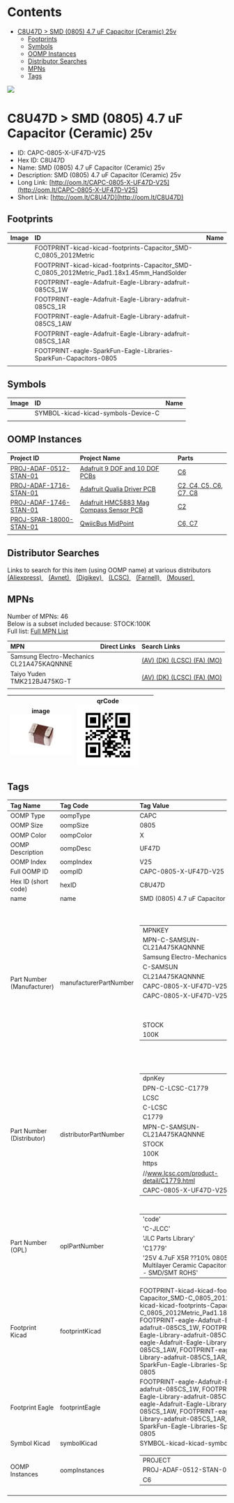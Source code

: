 



Contents
========

* [C8U47D > SMD (0805) 4.7 uF Capacitor (Ceramic) 25v](#c8u47d--smd-0805-47-uf-capacitor-ceramic-25v)
	* [Footprints](#footprints)
	* [Symbols](#symbols)
	* [OOMP Instances](#oomp-instances)
	* [Distributor Searches](#distributor-searches)
	* [MPNs](#mpns)
	* [Tags](#tags)
  
![][im]
# C8U47D > SMD (0805) 4.7 uF Capacitor (Ceramic) 25v

- ID: CAPC-0805-X-UF47D-V25
- Hex ID: C8U47D
- Name: SMD (0805) 4.7 uF Capacitor (Ceramic) 25v
- Description: SMD (0805) 4.7 uF Capacitor (Ceramic) 25v
- Long Link: [http://oom.lt/CAPC-0805-X-UF47D-V25](http://oom.lt/CAPC-0805-X-UF47D-V25)
- Short Link: [http://oom.lt/C8U47D](http://oom.lt/C8U47D)

## Footprints
  

|Image|ID|Name|
| :--- | :--- | :--- |
||FOOTPRINT-kicad-kicad-footprints-Capacitor_SMD-C_0805_2012Metric||
||FOOTPRINT-kicad-kicad-footprints-Capacitor_SMD-C_0805_2012Metric_Pad1.18x1.45mm_HandSolder||
||FOOTPRINT-eagle-Adafruit-Eagle-Library-adafruit-085CS_1W||
||FOOTPRINT-eagle-Adafruit-Eagle-Library-adafruit-085CS_1R||
||FOOTPRINT-eagle-Adafruit-Eagle-Library-adafruit-085CS_1AW||
||FOOTPRINT-eagle-Adafruit-Eagle-Library-adafruit-085CS_1AR||
||FOOTPRINT-eagle-SparkFun-Eagle-Libraries-SparkFun-Capacitors-0805||
||||

## Symbols
  

|Image|ID|Name|
| :--- | :--- | :--- |
|![]()|SYMBOL-kicad-kicad-symbols-Device-C||
||||

## OOMP Instances
  

|Project ID|Project Name|Parts|
| :--- | :--- | :--- |
|[PROJ-ADAF-0512-STAN-01](https://github.com/oomlout/oomlout_OOMP_projects_V2/tree/main/PROJ/ADAF/0512/STAN/01/)|[Adafruit 9 DOF and 10 DOF PCBs](https://github.com/oomlout/oomlout_OOMP_projects_V2/tree/main/PROJ/ADAF/0512/STAN/01/)|[C6](https://github.com/oomlout/oomlout_OOMP_projects_V2/tree/main/PROJ/ADAF/0512/STAN/01/)|
|[PROJ-ADAF-1716-STAN-01](https://github.com/oomlout/oomlout_OOMP_projects_V2/tree/main/PROJ/ADAF/1716/STAN/01/)|[Adafruit Qualia Driver PCB](https://github.com/oomlout/oomlout_OOMP_projects_V2/tree/main/PROJ/ADAF/1716/STAN/01/)|[C2, C4, C5, C6, C7, C8](https://github.com/oomlout/oomlout_OOMP_projects_V2/tree/main/PROJ/ADAF/1716/STAN/01/)|
|[PROJ-ADAF-1746-STAN-01](https://github.com/oomlout/oomlout_OOMP_projects_V2/tree/main/PROJ/ADAF/1746/STAN/01/)|[Adafruit HMC5883 Mag Compass Sensor PCB](https://github.com/oomlout/oomlout_OOMP_projects_V2/tree/main/PROJ/ADAF/1746/STAN/01/)|[C2](https://github.com/oomlout/oomlout_OOMP_projects_V2/tree/main/PROJ/ADAF/1746/STAN/01/)|
|[PROJ-SPAR-18000-STAN-01](https://github.com/oomlout/oomlout_OOMP_projects_V2/tree/main/PROJ/SPAR/18000/STAN/01/)|[QwiicBus MidPoint](https://github.com/oomlout/oomlout_OOMP_projects_V2/tree/main/PROJ/SPAR/18000/STAN/01/)|[C6, C7](https://github.com/oomlout/oomlout_OOMP_projects_V2/tree/main/PROJ/SPAR/18000/STAN/01/)|
||||

## Distributor Searches
  
Links to search for this item (using OOMP name) at various distributors  
[(Aliexpress) ](https://www.aliexpress.com/wholesale?SearchText=1117SMD+0805+4.7+uF+Capacitor+Ceramic+25v)&nbsp;&nbsp;&nbsp;[(Avnet) ](https://www.avnet.com/shop/us/search/SMD+0805+4.7+uF+Capacitor+Ceramic+25v)&nbsp;&nbsp;&nbsp;[(Digikey) ](https://www.digikey.co.uk/en/products/result?s=SMD+0805+4.7+uF+Capacitor+Ceramic+25v)&nbsp;&nbsp;&nbsp;[(LCSC) ](https://www.lcsc.com/search?q=SMD+0805+4.7+uF+Capacitor+Ceramic+25v)&nbsp;&nbsp;&nbsp;[(Farnell) ](https://uk.farnell.com/search?st=SMD+0805+4.7+uF+Capacitor+Ceramic+25v)&nbsp;&nbsp;&nbsp;[(Mouser) ](https://www.mouser.com/c/?q=SMD+0805+4.7+uF+Capacitor+Ceramic+25v)&nbsp;&nbsp;&nbsp;
## MPNs
  
Number of MPNs: 46<br>Below is a subset included because: STOCK:100K <br>Full list: [Full MPN List](MPNLIST.md)  

|MPN|Direct Links|Search Links|
| :--- | :--- | :--- |
|Samsung Electro-Mechanics<br>CL21A475KAQNNNE||[(AV) ](https://www.avnet.com/shop/us/search/CL21A475KAQNNNE)[(DK) ](https://www.digikey.co.uk/products/en?keywords=CL21A475KAQNNNE)[(LCSC) ](https://www.lcsc.com/search?q=CL21A475KAQNNNE)[(FA) ](https://uk.farnell.com/search?st=CL21A475KAQNNNE)[(MO) ](https://www.mouser.com/c/?q=CL21A475KAQNNNE)|
|Taiyo Yuden<br>TMK212BJ475KG-T||[(AV) ](https://www.avnet.com/shop/us/search/TMK212BJ475KG-T)[(DK) ](https://www.digikey.co.uk/products/en?keywords=TMK212BJ475KG-T)[(LCSC) ](https://www.lcsc.com/search?q=TMK212BJ475KG-T)[(FA) ](https://uk.farnell.com/search?st=TMK212BJ475KG-T)[(MO) ](https://www.mouser.com/c/?q=TMK212BJ475KG-T)|
||||
  

|image<br>[![](https://raw.githubusercontent.com/oomlout/oomlout_OOMP_parts_V2/main/CAPC/0805/X/UF47D/V25/image_140.jpg)](https://github.com/oomlout/oomlout_OOMP_parts_V2/tree/main/CAPC/0805/X/UF47D/V25/image.jpg)|qrCode<br>[![](https://raw.githubusercontent.com/oomlout/oomlout_OOMP_parts_V2/main/CAPC/0805/X/UF47D/V25/qrCode_140.png)](https://github.com/oomlout/oomlout_OOMP_parts_V2/tree/main/CAPC/0805/X/UF47D/V25/qrCode.png)|||
| :---: | :---: | :---: | :---: |

## Tags
  

|Tag Name|Tag Code|Tag Value|
| :--- | :--- | :--- |
|OOMP Type|oompType|CAPC|
|OOMP Size|oompSize|0805|
|OOMP Color|oompColor|X|
|OOMP Description|oompDesc|UF47D|
|OOMP Index|oompIndex|V25|
|Full OOMP ID|oompID|CAPC-0805-X-UF47D-V25|
|Hex ID (short code)|hexID|C8U47D|
|name|name|SMD (0805) 4.7 uF Capacitor (Ceramic) 25v|
|Part Number (Manufacturer)|manufacturerPartNumber|<table><tr><td>MPNKEY</td></tr><tr><td> MPN-C-SAMSUN-CL21A475KAQNNNE</td><td> MANUFACTURER</td></tr><tr><td> Samsung Electro-Mechanics</td><td> MANUCODE</td></tr><tr><td> C-SAMSUN</td><td> MPN</td></tr><tr><td> CL21A475KAQNNNE</td><td> OOMPIDPARTIAL</td></tr><tr><td> CAPC-0805-X-UF47D-V25</td><td> OOMPID</td></tr><tr><td> CAPC-0805-X-UF47D-V25</td><td> LINK</td></tr><tr><td> </td><td> DESCRIPTION</td></tr><tr><td> </td><td> TAGS</td></tr><tr><td> STOCK</td></tr><tr><td>100K</td></tr></table></td><td> <table><tr><td>MPNKEY</td></tr><tr><td> MPN-C-FHGUAN-0805B475K250NT</td><td> MANUFACTURER</td></tr><tr><td> FH (Guangdong Fenghua Advanced Tech)</td><td> MANUCODE</td></tr><tr><td> C-FHGUAN</td><td> MPN</td></tr><tr><td> 0805B475K250NT</td><td> OOMPIDPARTIAL</td></tr><tr><td> CAPC-0805-X-UF47D-V25</td><td> OOMPID</td></tr><tr><td> CAPC-0805-X-UF47D-V25</td><td> LINK</td></tr><tr><td> </td><td> DESCRIPTION</td></tr><tr><td> </td><td> TAGS</td></tr><tr><td> </td></tr></table></td><td> <table><tr><td>MPNKEY</td></tr><tr><td> MPN-C-TDK-C2012X7R1E475KT000N</td><td> MANUFACTURER</td></tr><tr><td> TDK</td><td> MANUCODE</td></tr><tr><td> C-TDK</td><td> MPN</td></tr><tr><td> C2012X7R1E475KT000N</td><td> OOMPIDPARTIAL</td></tr><tr><td> CAPC-0805-X-UF47D-V25</td><td> OOMPID</td></tr><tr><td> CAPC-0805-X-UF47D-V25</td><td> LINK</td></tr><tr><td> </td><td> DESCRIPTION</td></tr><tr><td> </td><td> TAGS</td></tr><tr><td> </td></tr></table></td><td> <table><tr><td>MPNKEY</td></tr><tr><td> MPN-C-TDK-CGA4J1X7R1E475KT0Y0E</td><td> MANUFACTURER</td></tr><tr><td> TDK</td><td> MANUCODE</td></tr><tr><td> C-TDK</td><td> MPN</td></tr><tr><td> CGA4J1X7R1E475KT0Y0E</td><td> OOMPIDPARTIAL</td></tr><tr><td> CAPC-0805-X-UF47D-V25</td><td> OOMPID</td></tr><tr><td> CAPC-0805-X-UF47D-V25</td><td> LINK</td></tr><tr><td> </td><td> DESCRIPTION</td></tr><tr><td> </td><td> TAGS</td></tr><tr><td> </td></tr></table></td><td> <table><tr><td>MPNKEY</td></tr><tr><td> MPN-C-MURATA-GRM21BR61E475KA12L</td><td> MANUFACTURER</td></tr><tr><td> Murata Electronics</td><td> MANUCODE</td></tr><tr><td> C-MURATA</td><td> MPN</td></tr><tr><td> GRM21BR61E475KA12L</td><td> OOMPIDPARTIAL</td></tr><tr><td> CAPC-0805-X-UF47D-V25</td><td> OOMPID</td></tr><tr><td> CAPC-0805-X-UF47D-V25</td><td> LINK</td></tr><tr><td> </td><td> DESCRIPTION</td></tr><tr><td> </td><td> TAGS</td></tr><tr><td> STOCK</td></tr><tr><td>1K</td></tr></table></td><td> <table><tr><td>MPNKEY</td></tr><tr><td> MPN-C-SAMSUN-CL21B475KAFNNNE</td><td> MANUFACTURER</td></tr><tr><td> Samsung Electro-Mechanics</td><td> MANUCODE</td></tr><tr><td> C-SAMSUN</td><td> MPN</td></tr><tr><td> CL21B475KAFNNNE</td><td> OOMPIDPARTIAL</td></tr><tr><td> CAPC-0805-X-UF47D-V25</td><td> OOMPID</td></tr><tr><td> CAPC-0805-X-UF47D-V25</td><td> LINK</td></tr><tr><td> </td><td> DESCRIPTION</td></tr><tr><td> </td><td> TAGS</td></tr><tr><td> STOCK</td></tr><tr><td>10K</td></tr></table></td><td> <table><tr><td>MPNKEY</td></tr><tr><td> MPN-C-FHGUAN-0805X475K250NT</td><td> MANUFACTURER</td></tr><tr><td> FH (Guangdong Fenghua Advanced Tech)</td><td> MANUCODE</td></tr><tr><td> C-FHGUAN</td><td> MPN</td></tr><tr><td> 0805X475K250NT</td><td> OOMPIDPARTIAL</td></tr><tr><td> CAPC-0805-X-UF47D-V25</td><td> OOMPID</td></tr><tr><td> CAPC-0805-X-UF47D-V25</td><td> LINK</td></tr><tr><td> </td><td> DESCRIPTION</td></tr><tr><td> </td><td> TAGS</td></tr><tr><td> STOCK</td></tr><tr><td>10K</td></tr></table></td><td> <table><tr><td>MPNKEY</td></tr><tr><td> MPN-C-YAGEO-CC0805KKX5R8BB475</td><td> MANUFACTURER</td></tr><tr><td> YAGEO</td><td> MANUCODE</td></tr><tr><td> C-YAGEO</td><td> MPN</td></tr><tr><td> CC0805KKX5R8BB475</td><td> OOMPIDPARTIAL</td></tr><tr><td> CAPC-0805-X-UF47D-V25</td><td> OOMPID</td></tr><tr><td> CAPC-0805-X-UF47D-V25</td><td> LINK</td></tr><tr><td> </td><td> DESCRIPTION</td></tr><tr><td> </td><td> TAGS</td></tr><tr><td> </td></tr></table></td><td> <table><tr><td>MPNKEY</td></tr><tr><td> MPN-C-KEMET-C0805C475K3PAC7800</td><td> MANUFACTURER</td></tr><tr><td> KEMET</td><td> MANUCODE</td></tr><tr><td> C-KEMET</td><td> MPN</td></tr><tr><td> C0805C475K3PAC7800</td><td> OOMPIDPARTIAL</td></tr><tr><td> CAPC-0805-X-UF47D-V25</td><td> OOMPID</td></tr><tr><td> CAPC-0805-X-UF47D-V25</td><td> LINK</td></tr><tr><td> </td><td> DESCRIPTION</td></tr><tr><td> </td><td> TAGS</td></tr><tr><td> </td></tr></table></td><td> <table><tr><td>MPNKEY</td></tr><tr><td> MPN-C-PSAPRO-FS21B475K250EIG</td><td> MANUFACTURER</td></tr><tr><td> PSA(Prosperity Dielectrics)</td><td> MANUCODE</td></tr><tr><td> C-PSAPRO</td><td> MPN</td></tr><tr><td> FS21B475K250EIG</td><td> OOMPIDPARTIAL</td></tr><tr><td> CAPC-0805-X-UF47D-V25</td><td> OOMPID</td></tr><tr><td> CAPC-0805-X-UF47D-V25</td><td> LINK</td></tr><tr><td> </td><td> DESCRIPTION</td></tr><tr><td> </td><td> TAGS</td></tr><tr><td> STOCK</td></tr><tr><td>1K</td></tr></table></td><td> <table><tr><td>MPNKEY</td></tr><tr><td> MPN-C-WALSIN-0805F475Z250CT</td><td> MANUFACTURER</td></tr><tr><td> Walsin Tech Corp</td><td> MANUCODE</td></tr><tr><td> C-WALSIN</td><td> MPN</td></tr><tr><td> 0805F475Z250CT</td><td> OOMPIDPARTIAL</td></tr><tr><td> CAPC-0805-X-UF47D-V25</td><td> OOMPID</td></tr><tr><td> CAPC-0805-X-UF47D-V25</td><td> LINK</td></tr><tr><td> </td><td> DESCRIPTION</td></tr><tr><td> </td><td> TAGS</td></tr><tr><td> STOCK</td></tr><tr><td>1K</td></tr></table></td><td> <table><tr><td>MPNKEY</td></tr><tr><td> MPN-C-MURATA-GRM219R61E475KA73D</td><td> MANUFACTURER</td></tr><tr><td> Murata Electronics</td><td> MANUCODE</td></tr><tr><td> C-MURATA</td><td> MPN</td></tr><tr><td> GRM219R61E475KA73D</td><td> OOMPIDPARTIAL</td></tr><tr><td> CAPC-0805-X-UF47D-V25</td><td> OOMPID</td></tr><tr><td> CAPC-0805-X-UF47D-V25</td><td> LINK</td></tr><tr><td> </td><td> DESCRIPTION</td></tr><tr><td> </td><td> TAGS</td></tr><tr><td> </td></tr></table></td><td> <table><tr><td>MPNKEY</td></tr><tr><td> MPN-C-MURATA-GRM21BC81E475KA12L</td><td> MANUFACTURER</td></tr><tr><td> Murata Electronics</td><td> MANUCODE</td></tr><tr><td> C-MURATA</td><td> MPN</td></tr><tr><td> GRM21BC81E475KA12L</td><td> OOMPIDPARTIAL</td></tr><tr><td> CAPC-0805-X-UF47D-V25</td><td> OOMPID</td></tr><tr><td> CAPC-0805-X-UF47D-V25</td><td> LINK</td></tr><tr><td> </td><td> DESCRIPTION</td></tr><tr><td> </td><td> TAGS</td></tr><tr><td> </td></tr></table></td><td> <table><tr><td>MPNKEY</td></tr><tr><td> MPN-C-MURATA-GRM21BR61E475MA12L</td><td> MANUFACTURER</td></tr><tr><td> Murata Electronics</td><td> MANUCODE</td></tr><tr><td> C-MURATA</td><td> MPN</td></tr><tr><td> GRM21BR61E475MA12L</td><td> OOMPIDPARTIAL</td></tr><tr><td> CAPC-0805-X-UF47D-V25</td><td> OOMPID</td></tr><tr><td> CAPC-0805-X-UF47D-V25</td><td> LINK</td></tr><tr><td> </td><td> DESCRIPTION</td></tr><tr><td> </td><td> TAGS</td></tr><tr><td> </td></tr></table></td><td> <table><tr><td>MPNKEY</td></tr><tr><td> MPN-C-MURATA-GRM21BR71E475KA73L</td><td> MANUFACTURER</td></tr><tr><td> Murata Electronics</td><td> MANUCODE</td></tr><tr><td> C-MURATA</td><td> MPN</td></tr><tr><td> GRM21BR71E475KA73L</td><td> OOMPIDPARTIAL</td></tr><tr><td> CAPC-0805-X-UF47D-V25</td><td> OOMPID</td></tr><tr><td> CAPC-0805-X-UF47D-V25</td><td> LINK</td></tr><tr><td> </td><td> DESCRIPTION</td></tr><tr><td> </td><td> TAGS</td></tr><tr><td> STOCK</td></tr><tr><td>1K</td></tr></table></td><td> <table><tr><td>MPNKEY</td></tr><tr><td> MPN-C-TAIYOY-TMK212AB7475KG-T</td><td> MANUFACTURER</td></tr><tr><td> Taiyo Yuden</td><td> MANUCODE</td></tr><tr><td> C-TAIYOY</td><td> MPN</td></tr><tr><td> TMK212AB7475KG-T</td><td> OOMPIDPARTIAL</td></tr><tr><td> CAPC-0805-X-UF47D-V25</td><td> OOMPID</td></tr><tr><td> CAPC-0805-X-UF47D-V25</td><td> LINK</td></tr><tr><td> </td><td> DESCRIPTION</td></tr><tr><td> </td><td> TAGS</td></tr><tr><td> STOCK</td></tr><tr><td>1K</td></tr></table></td><td> <table><tr><td>MPNKEY</td></tr><tr><td> MPN-C-WALSIN-0805X475K250</td><td> MANUFACTURER</td></tr><tr><td> Walsin Tech Corp</td><td> MANUCODE</td></tr><tr><td> C-WALSIN</td><td> MPN</td></tr><tr><td> 0805X475K250</td><td> OOMPIDPARTIAL</td></tr><tr><td> CAPC-0805-X-UF47D-V25</td><td> OOMPID</td></tr><tr><td> CAPC-0805-X-UF47D-V25</td><td> LINK</td></tr><tr><td> </td><td> DESCRIPTION</td></tr><tr><td> </td><td> TAGS</td></tr><tr><td> STOCK</td></tr><tr><td>10K</td></tr></table></td><td> <table><tr><td>MPNKEY</td></tr><tr><td> MPN-C-GUANGD-0805B475K250CT</td><td> MANUFACTURER</td></tr><tr><td> Guangdong TOPAZ Elec Tech</td><td> MANUCODE</td></tr><tr><td> C-GUANGD</td><td> MPN</td></tr><tr><td> 0805B475K250CT</td><td> OOMPIDPARTIAL</td></tr><tr><td> CAPC-0805-X-UF47D-V25</td><td> OOMPID</td></tr><tr><td> CAPC-0805-X-UF47D-V25</td><td> LINK</td></tr><tr><td> </td><td> DESCRIPTION</td></tr><tr><td> </td><td> TAGS</td></tr><tr><td> </td></tr></table></td><td> <table><tr><td>MPNKEY</td></tr><tr><td> MPN-C-GUANGD-0805X475K250CT</td><td> MANUFACTURER</td></tr><tr><td> Guangdong TOPAZ Elec Tech</td><td> MANUCODE</td></tr><tr><td> C-GUANGD</td><td> MPN</td></tr><tr><td> 0805X475K250CT</td><td> OOMPIDPARTIAL</td></tr><tr><td> CAPC-0805-X-UF47D-V25</td><td> OOMPID</td></tr><tr><td> CAPC-0805-X-UF47D-V25</td><td> LINK</td></tr><tr><td> </td><td> DESCRIPTION</td></tr><tr><td> </td><td> TAGS</td></tr><tr><td> STOCK</td></tr><tr><td>1K</td></tr></table></td><td> <table><tr><td>MPNKEY</td></tr><tr><td> MPN-C-TDK-CGA4J3X5R1E475KT0Y0N</td><td> MANUFACTURER</td></tr><tr><td> TDK</td><td> MANUCODE</td></tr><tr><td> C-TDK</td><td> MPN</td></tr><tr><td> CGA4J3X5R1E475KT0Y0N</td><td> OOMPIDPARTIAL</td></tr><tr><td> CAPC-0805-X-UF47D-V25</td><td> OOMPID</td></tr><tr><td> CAPC-0805-X-UF47D-V25</td><td> LINK</td></tr><tr><td> </td><td> DESCRIPTION</td></tr><tr><td> </td><td> TAGS</td></tr><tr><td> </td></tr></table></td><td> <table><tr><td>MPNKEY</td></tr><tr><td> MPN-C-WALSIN-0805X475K250CT</td><td> MANUFACTURER</td></tr><tr><td> Walsin Tech Corp</td><td> MANUCODE</td></tr><tr><td> C-WALSIN</td><td> MPN</td></tr><tr><td> 0805X475K250CT</td><td> OOMPIDPARTIAL</td></tr><tr><td> CAPC-0805-X-UF47D-V25</td><td> OOMPID</td></tr><tr><td> CAPC-0805-X-UF47D-V25</td><td> LINK</td></tr><tr><td> </td><td> DESCRIPTION</td></tr><tr><td> </td><td> TAGS</td></tr><tr><td> STOCK</td></tr><tr><td>1K</td></tr></table></td><td> <table><tr><td>MPNKEY</td></tr><tr><td> MPN-C-SAMSUN-CL21A475KAQNNNF</td><td> MANUFACTURER</td></tr><tr><td> Samsung Electro-Mechanics</td><td> MANUCODE</td></tr><tr><td> C-SAMSUN</td><td> MPN</td></tr><tr><td> CL21A475KAQNNNF</td><td> OOMPIDPARTIAL</td></tr><tr><td> CAPC-0805-X-UF47D-V25</td><td> OOMPID</td></tr><tr><td> CAPC-0805-X-UF47D-V25</td><td> LINK</td></tr><tr><td> </td><td> DESCRIPTION</td></tr><tr><td> </td><td> TAGS</td></tr><tr><td> </td></tr></table></td><td> <table><tr><td>MPNKEY</td></tr><tr><td> MPN-C-SAMSUN-CL21B475KAFNFNE</td><td> MANUFACTURER</td></tr><tr><td> Samsung Electro-Mechanics</td><td> MANUCODE</td></tr><tr><td> C-SAMSUN</td><td> MPN</td></tr><tr><td> CL21B475KAFNFNE</td><td> OOMPIDPARTIAL</td></tr><tr><td> CAPC-0805-X-UF47D-V25</td><td> OOMPID</td></tr><tr><td> CAPC-0805-X-UF47D-V25</td><td> LINK</td></tr><tr><td> </td><td> DESCRIPTION</td></tr><tr><td> </td><td> TAGS</td></tr><tr><td> </td></tr></table></td><td> <table><tr><td>MPNKEY</td></tr><tr><td> MPN-C-SAMSUN-CL21A475KACLRNC</td><td> MANUFACTURER</td></tr><tr><td> Samsung Electro-Mechanics</td><td> MANUCODE</td></tr><tr><td> C-SAMSUN</td><td> MPN</td></tr><tr><td> CL21A475KACLRNC</td><td> OOMPIDPARTIAL</td></tr><tr><td> CAPC-0805-X-UF47D-V25</td><td> OOMPID</td></tr><tr><td> CAPC-0805-X-UF47D-V25</td><td> LINK</td></tr><tr><td> </td><td> DESCRIPTION</td></tr><tr><td> </td><td> TAGS</td></tr><tr><td> </td></tr></table></td><td> <table><tr><td>MPNKEY</td></tr><tr><td> MPN-C-SAMSUN-CL21X475KAQNNNE</td><td> MANUFACTURER</td></tr><tr><td> Samsung Electro-Mechanics</td><td> MANUCODE</td></tr><tr><td> C-SAMSUN</td><td> MPN</td></tr><tr><td> CL21X475KAQNNNE</td><td> OOMPIDPARTIAL</td></tr><tr><td> CAPC-0805-X-UF47D-V25</td><td> OOMPID</td></tr><tr><td> CAPC-0805-X-UF47D-V25</td><td> LINK</td></tr><tr><td> </td><td> DESCRIPTION</td></tr><tr><td> </td><td> TAGS</td></tr><tr><td> </td></tr></table></td><td> <table><tr><td>MPNKEY</td></tr><tr><td> MPN-C-TAIYOY-TMK212BJ475KG-T</td><td> MANUFACTURER</td></tr><tr><td> Taiyo Yuden</td><td> MANUCODE</td></tr><tr><td> C-TAIYOY</td><td> MPN</td></tr><tr><td> TMK212BJ475KG-T</td><td> OOMPIDPARTIAL</td></tr><tr><td> CAPC-0805-X-UF47D-V25</td><td> OOMPID</td></tr><tr><td> CAPC-0805-X-UF47D-V25</td><td> LINK</td></tr><tr><td> </td><td> DESCRIPTION</td></tr><tr><td> </td><td> TAGS</td></tr><tr><td> STOCK</td></tr><tr><td>100K</td></tr></table></td><td> <table><tr><td>MPNKEY</td></tr><tr><td> MPN-C-TAIYOY-TMK212AB7475MG-T</td><td> MANUFACTURER</td></tr><tr><td> Taiyo Yuden</td><td> MANUCODE</td></tr><tr><td> C-TAIYOY</td><td> MPN</td></tr><tr><td> TMK212AB7475MG-T</td><td> OOMPIDPARTIAL</td></tr><tr><td> CAPC-0805-X-UF47D-V25</td><td> OOMPID</td></tr><tr><td> CAPC-0805-X-UF47D-V25</td><td> LINK</td></tr><tr><td> </td><td> DESCRIPTION</td></tr><tr><td> </td><td> TAGS</td></tr><tr><td> </td></tr></table></td><td> <table><tr><td>MPNKEY</td></tr><tr><td> MPN-C-TDK-C2012X7R1E475KT000S</td><td> MANUFACTURER</td></tr><tr><td> TDK</td><td> MANUCODE</td></tr><tr><td> C-TDK</td><td> MPN</td></tr><tr><td> C2012X7R1E475KT000S</td><td> OOMPIDPARTIAL</td></tr><tr><td> CAPC-0805-X-UF47D-V25</td><td> OOMPID</td></tr><tr><td> CAPC-0805-X-UF47D-V25</td><td> LINK</td></tr><tr><td> </td><td> DESCRIPTION</td></tr><tr><td> </td><td> TAGS</td></tr><tr><td> </td></tr></table></td><td> <table><tr><td>MPNKEY</td></tr><tr><td> MPN-C-TDK-C2012X6S1E475KT000N</td><td> MANUFACTURER</td></tr><tr><td> TDK</td><td> MANUCODE</td></tr><tr><td> C-TDK</td><td> MPN</td></tr><tr><td> C2012X6S1E475KT000N</td><td> OOMPIDPARTIAL</td></tr><tr><td> CAPC-0805-X-UF47D-V25</td><td> OOMPID</td></tr><tr><td> CAPC-0805-X-UF47D-V25</td><td> LINK</td></tr><tr><td> </td><td> DESCRIPTION</td></tr><tr><td> </td><td> TAGS</td></tr><tr><td> </td></tr></table></td><td> <table><tr><td>MPNKEY</td></tr><tr><td> MPN-C-YAGEO-CC0805KKX7R8BB475</td><td> MANUFACTURER</td></tr><tr><td> YAGEO</td><td> MANUCODE</td></tr><tr><td> C-YAGEO</td><td> MPN</td></tr><tr><td> CC0805KKX7R8BB475</td><td> OOMPIDPARTIAL</td></tr><tr><td> CAPC-0805-X-UF47D-V25</td><td> OOMPID</td></tr><tr><td> CAPC-0805-X-UF47D-V25</td><td> LINK</td></tr><tr><td> </td><td> DESCRIPTION</td></tr><tr><td> </td><td> TAGS</td></tr><tr><td> STOCK</td></tr><tr><td>10K</td></tr></table></td><td> <table><tr><td>MPNKEY</td></tr><tr><td> MPN-C-CCTC-TCC0805X5R475K250FT</td><td> MANUFACTURER</td></tr><tr><td> CCTC</td><td> MANUCODE</td></tr><tr><td> C-CCTC</td><td> MPN</td></tr><tr><td> TCC0805X5R475K250FT</td><td> OOMPIDPARTIAL</td></tr><tr><td> CAPC-0805-X-UF47D-V25</td><td> OOMPID</td></tr><tr><td> CAPC-0805-X-UF47D-V25</td><td> LINK</td></tr><tr><td> </td><td> DESCRIPTION</td></tr><tr><td> </td><td> TAGS</td></tr><tr><td> </td></tr></table></td><td> <table><tr><td>MPNKEY</td></tr><tr><td> MPN-C-CCTC-TCC0805X7R475K250FT</td><td> MANUFACTURER</td></tr><tr><td> CCTC</td><td> MANUCODE</td></tr><tr><td> C-CCTC</td><td> MPN</td></tr><tr><td> TCC0805X7R475K250FT</td><td> OOMPIDPARTIAL</td></tr><tr><td> CAPC-0805-X-UF47D-V25</td><td> OOMPID</td></tr><tr><td> CAPC-0805-X-UF47D-V25</td><td> LINK</td></tr><tr><td> </td><td> DESCRIPTION</td></tr><tr><td> </td><td> TAGS</td></tr><tr><td> </td></tr></table></td><td> <table><tr><td>MPNKEY</td></tr><tr><td> MPN-C-MURATA-GRM21BC71E475KE11L</td><td> MANUFACTURER</td></tr><tr><td> Murata Electronics</td><td> MANUCODE</td></tr><tr><td> C-MURATA</td><td> MPN</td></tr><tr><td> GRM21BC71E475KE11L</td><td> OOMPIDPARTIAL</td></tr><tr><td> CAPC-0805-X-UF47D-V25</td><td> OOMPID</td></tr><tr><td> CAPC-0805-X-UF47D-V25</td><td> LINK</td></tr><tr><td> </td><td> DESCRIPTION</td></tr><tr><td> </td><td> TAGS</td></tr><tr><td> </td></tr></table></td><td> <table><tr><td>MPNKEY</td></tr><tr><td> MPN-C-TAIYOY-TMK212ABJ475KG-T</td><td> MANUFACTURER</td></tr><tr><td> Taiyo Yuden</td><td> MANUCODE</td></tr><tr><td> C-TAIYOY</td><td> MPN</td></tr><tr><td> TMK212ABJ475KG-T</td><td> OOMPIDPARTIAL</td></tr><tr><td> CAPC-0805-X-UF47D-V25</td><td> OOMPID</td></tr><tr><td> CAPC-0805-X-UF47D-V25</td><td> LINK</td></tr><tr><td> </td><td> DESCRIPTION</td></tr><tr><td> </td><td> TAGS</td></tr><tr><td> STOCK</td></tr><tr><td>10K</td></tr></table></td><td> <table><tr><td>MPNKEY</td></tr><tr><td> MPN-C-TAIYOY-TMK212BBJ475KGHT</td><td> MANUFACTURER</td></tr><tr><td> Taiyo Yuden</td><td> MANUCODE</td></tr><tr><td> C-TAIYOY</td><td> MPN</td></tr><tr><td> TMK212BBJ475KGHT</td><td> OOMPIDPARTIAL</td></tr><tr><td> CAPC-0805-X-UF47D-V25</td><td> OOMPID</td></tr><tr><td> CAPC-0805-X-UF47D-V25</td><td> LINK</td></tr><tr><td> </td><td> DESCRIPTION</td></tr><tr><td> </td><td> TAGS</td></tr><tr><td> </td></tr></table></td><td> <table><tr><td>MPNKEY</td></tr><tr><td> MPN-C-TDK-C2012X5R1E475KTJ00E</td><td> MANUFACTURER</td></tr><tr><td> TDK</td><td> MANUCODE</td></tr><tr><td> C-TDK</td><td> MPN</td></tr><tr><td> C2012X5R1E475KTJ00E</td><td> OOMPIDPARTIAL</td></tr><tr><td> CAPC-0805-X-UF47D-V25</td><td> OOMPID</td></tr><tr><td> CAPC-0805-X-UF47D-V25</td><td> LINK</td></tr><tr><td> </td><td> DESCRIPTION</td></tr><tr><td> </td><td> TAGS</td></tr><tr><td> </td></tr></table></td><td> <table><tr><td>MPNKEY</td></tr><tr><td> MPN-C-TDK-C2012X5R1E475KT000N</td><td> MANUFACTURER</td></tr><tr><td> TDK</td><td> MANUCODE</td></tr><tr><td> C-TDK</td><td> MPN</td></tr><tr><td> C2012X5R1E475KT000N</td><td> OOMPIDPARTIAL</td></tr><tr><td> CAPC-0805-X-UF47D-V25</td><td> OOMPID</td></tr><tr><td> CAPC-0805-X-UF47D-V25</td><td> LINK</td></tr><tr><td> </td><td> DESCRIPTION</td></tr><tr><td> </td><td> TAGS</td></tr><tr><td> </td></tr></table></td><td> <table><tr><td>MPNKEY</td></tr><tr><td> MPN-C-SAMWHA-CS2012X7R475K250NRE</td><td> MANUFACTURER</td></tr><tr><td> Samwha Capacitor</td><td> MANUCODE</td></tr><tr><td> C-SAMWHA</td><td> MPN</td></tr><tr><td> CS2012X7R475K250NRE</td><td> OOMPIDPARTIAL</td></tr><tr><td> CAPC-0805-X-UF47D-V25</td><td> OOMPID</td></tr><tr><td> CAPC-0805-X-UF47D-V25</td><td> LINK</td></tr><tr><td> </td><td> DESCRIPTION</td></tr><tr><td> </td><td> TAGS</td></tr><tr><td> STOCK</td></tr><tr><td>1K</td></tr></table></td><td> <table><tr><td>MPNKEY</td></tr><tr><td> MPN-C-KYOCER-08053C475KAT2A</td><td> MANUFACTURER</td></tr><tr><td> Kyocera AVX</td><td> MANUCODE</td></tr><tr><td> C-KYOCER</td><td> MPN</td></tr><tr><td> 08053C475KAT2A</td><td> OOMPIDPARTIAL</td></tr><tr><td> CAPC-0805-X-UF47D-V25</td><td> OOMPID</td></tr><tr><td> CAPC-0805-X-UF47D-V25</td><td> LINK</td></tr><tr><td> </td><td> DESCRIPTION</td></tr><tr><td> </td><td> TAGS</td></tr><tr><td> </td></tr></table></td><td> <table><tr><td>MPNKEY</td></tr><tr><td> MPN-C-TAIYOY-TMK212BBJ475MD-T</td><td> MANUFACTURER</td></tr><tr><td> Taiyo Yuden</td><td> MANUCODE</td></tr><tr><td> C-TAIYOY</td><td> MPN</td></tr><tr><td> TMK212BBJ475MD-T</td><td> OOMPIDPARTIAL</td></tr><tr><td> CAPC-0805-X-UF47D-V25</td><td> OOMPID</td></tr><tr><td> CAPC-0805-X-UF47D-V25</td><td> LINK</td></tr><tr><td> </td><td> DESCRIPTION</td></tr><tr><td> </td><td> TAGS</td></tr><tr><td> </td></tr></table></td><td> <table><tr><td>MPNKEY</td></tr><tr><td> MPN-C-KEMET-C0805C475K3RACAUTO</td><td> MANUFACTURER</td></tr><tr><td> KEMET</td><td> MANUCODE</td></tr><tr><td> C-KEMET</td><td> MPN</td></tr><tr><td> C0805C475K3RACAUTO</td><td> OOMPIDPARTIAL</td></tr><tr><td> CAPC-0805-X-UF47D-V25</td><td> OOMPID</td></tr><tr><td> CAPC-0805-X-UF47D-V25</td><td> LINK</td></tr><tr><td> </td><td> DESCRIPTION</td></tr><tr><td> </td><td> TAGS</td></tr><tr><td> </td></tr></table></td><td> <table><tr><td>MPNKEY</td></tr><tr><td> MPN-C-SAMSUN-CL21A475KAQNNNG</td><td> MANUFACTURER</td></tr><tr><td> Samsung Electro-Mechanics</td><td> MANUCODE</td></tr><tr><td> C-SAMSUN</td><td> MPN</td></tr><tr><td> CL21A475KAQNNNG</td><td> OOMPIDPARTIAL</td></tr><tr><td> CAPC-0805-X-UF47D-V25</td><td> OOMPID</td></tr><tr><td> CAPC-0805-X-UF47D-V25</td><td> LINK</td></tr><tr><td> </td><td> DESCRIPTION</td></tr><tr><td> </td><td> TAGS</td></tr><tr><td> STOCK</td></tr><tr><td>1K</td></tr></table></td><td> <table><tr><td>MPNKEY</td></tr><tr><td> MPN-C-SAMSUN-CL21B475MAFNNNE</td><td> MANUFACTURER</td></tr><tr><td> Samsung Electro-Mechanics</td><td> MANUCODE</td></tr><tr><td> C-SAMSUN</td><td> MPN</td></tr><tr><td> CL21B475MAFNNNE</td><td> OOMPIDPARTIAL</td></tr><tr><td> CAPC-0805-X-UF47D-V25</td><td> OOMPID</td></tr><tr><td> CAPC-0805-X-UF47D-V25</td><td> LINK</td></tr><tr><td> </td><td> DESCRIPTION</td></tr><tr><td> </td><td> TAGS</td></tr><tr><td> STOCK</td></tr><tr><td>1K</td></tr></table></td><td> <table><tr><td>MPNKEY</td></tr><tr><td> MPN-C-WURTHE-885012107018</td><td> MANUFACTURER</td></tr><tr><td> Wurth Elektronik</td><td> MANUCODE</td></tr><tr><td> C-WURTHE</td><td> MPN</td></tr><tr><td> 885012107018</td><td> OOMPIDPARTIAL</td></tr><tr><td> CAPC-0805-X-UF47D-V25</td><td> OOMPID</td></tr><tr><td> CAPC-0805-X-UF47D-V25</td><td> LINK</td></tr><tr><td> </td><td> DESCRIPTION</td></tr><tr><td> </td><td> TAGS</td></tr><tr><td> </td></tr></table></td><td> <table><tr><td>MPNKEY</td></tr><tr><td> MPN-C-WALSIN-0805S475K250CT</td><td> MANUFACTURER</td></tr><tr><td> Walsin Tech Corp</td><td> MANUCODE</td></tr><tr><td> C-WALSIN</td><td> MPN</td></tr><tr><td> 0805S475K250CT</td><td> OOMPIDPARTIAL</td></tr><tr><td> CAPC-0805-X-UF47D-V25</td><td> OOMPID</td></tr><tr><td> CAPC-0805-X-UF47D-V25</td><td> LINK</td></tr><tr><td> </td><td> DESCRIPTION</td></tr><tr><td> </td><td> TAGS</td></tr><tr><td> </td></tr></table></td><td> <table><tr><td>MPNKEY</td></tr><tr><td> MPN-C-WALSIN-0805B475K250CT</td><td> MANUFACTURER</td></tr><tr><td> Walsin Tech Corp</td><td> MANUCODE</td></tr><tr><td> C-WALSIN</td><td> MPN</td></tr><tr><td> 0805B475K250CT</td><td> OOMPIDPARTIAL</td></tr><tr><td> CAPC-0805-X-UF47D-V25</td><td> OOMPID</td></tr><tr><td> CAPC-0805-X-UF47D-V25</td><td> LINK</td></tr><tr><td> </td><td> DESCRIPTION</td></tr><tr><td> </td><td> TAGS</td></tr><tr><td> </td></tr></table>|
|Part Number (Distributor)|distributorPartNumber|<table><tr><td>dpnKey</td></tr><tr><td> DPN-C-LCSC-C1779</td><td> DISTRIBUTOR</td></tr><tr><td> LCSC</td><td> DISTRCODE</td></tr><tr><td> C-LCSC</td><td> DPN</td></tr><tr><td> C1779</td><td> MPN</td></tr><tr><td> MPN-C-SAMSUN-CL21A475KAQNNNE</td><td> TAGS</td></tr><tr><td> STOCK</td></tr><tr><td>100K</td><td> LINK</td></tr><tr><td> https</td></tr><tr><td>//www.lcsc.com/product-detail/C1779.html</td><td> OOMPID</td></tr><tr><td> CAPC-0805-X-UF47D-V25</td></tr></table></td><td> <table><tr><td>dpnKey</td></tr><tr><td> DPN-C-LCSC-C37818</td><td> DISTRIBUTOR</td></tr><tr><td> LCSC</td><td> DISTRCODE</td></tr><tr><td> C-LCSC</td><td> DPN</td></tr><tr><td> C37818</td><td> MPN</td></tr><tr><td> MPN-C-FHGUAN-0805B475K250NT</td><td> TAGS</td></tr><tr><td> </td><td> LINK</td></tr><tr><td> https</td></tr><tr><td>//www.lcsc.com/product-detail/C37818.html</td><td> OOMPID</td></tr><tr><td> CAPC-0805-X-UF47D-V25</td></tr></table></td><td> <table><tr><td>dpnKey</td></tr><tr><td> DPN-C-LCSC-C76642</td><td> DISTRIBUTOR</td></tr><tr><td> LCSC</td><td> DISTRCODE</td></tr><tr><td> C-LCSC</td><td> DPN</td></tr><tr><td> C76642</td><td> MPN</td></tr><tr><td> MPN-C-TDK-C2012X7R1E475KT000N</td><td> TAGS</td></tr><tr><td> </td><td> LINK</td></tr><tr><td> https</td></tr><tr><td>//www.lcsc.com/product-detail/C76642.html</td><td> OOMPID</td></tr><tr><td> CAPC-0805-X-UF47D-V25</td></tr></table></td><td> <table><tr><td>dpnKey</td></tr><tr><td> DPN-C-LCSC-C76713</td><td> DISTRIBUTOR</td></tr><tr><td> LCSC</td><td> DISTRCODE</td></tr><tr><td> C-LCSC</td><td> DPN</td></tr><tr><td> C76713</td><td> MPN</td></tr><tr><td> MPN-C-TDK-CGA4J1X7R1E475KT0Y0E</td><td> TAGS</td></tr><tr><td> </td><td> LINK</td></tr><tr><td> https</td></tr><tr><td>//www.lcsc.com/product-detail/C76713.html</td><td> OOMPID</td></tr><tr><td> CAPC-0805-X-UF47D-V25</td></tr></table></td><td> <table><tr><td>dpnKey</td></tr><tr><td> DPN-C-LCSC-C77077</td><td> DISTRIBUTOR</td></tr><tr><td> LCSC</td><td> DISTRCODE</td></tr><tr><td> C-LCSC</td><td> DPN</td></tr><tr><td> C77077</td><td> MPN</td></tr><tr><td> MPN-C-MURATA-GRM21BR61E475KA12L</td><td> TAGS</td></tr><tr><td> STOCK</td></tr><tr><td>1K</td><td> LINK</td></tr><tr><td> https</td></tr><tr><td>//www.lcsc.com/product-detail/C77077.html</td><td> OOMPID</td></tr><tr><td> CAPC-0805-X-UF47D-V25</td></tr></table></td><td> <table><tr><td>dpnKey</td></tr><tr><td> DPN-C-LCSC-C98195</td><td> DISTRIBUTOR</td></tr><tr><td> LCSC</td><td> DISTRCODE</td></tr><tr><td> C-LCSC</td><td> DPN</td></tr><tr><td> C98195</td><td> MPN</td></tr><tr><td> MPN-C-SAMSUN-CL21B475KAFNNNE</td><td> TAGS</td></tr><tr><td> STOCK</td></tr><tr><td>10K</td><td> LINK</td></tr><tr><td> https</td></tr><tr><td>//www.lcsc.com/product-detail/C98195.html</td><td> OOMPID</td></tr><tr><td> CAPC-0805-X-UF47D-V25</td></tr></table></td><td> <table><tr><td>dpnKey</td></tr><tr><td> DPN-C-LCSC-C105489</td><td> DISTRIBUTOR</td></tr><tr><td> LCSC</td><td> DISTRCODE</td></tr><tr><td> C-LCSC</td><td> DPN</td></tr><tr><td> C105489</td><td> MPN</td></tr><tr><td> MPN-C-FHGUAN-0805X475K250NT</td><td> TAGS</td></tr><tr><td> STOCK</td></tr><tr><td>1K</td><td> LINK</td></tr><tr><td> https</td></tr><tr><td>//www.lcsc.com/product-detail/C105489.html</td><td> OOMPID</td></tr><tr><td> CAPC-0805-X-UF47D-V25</td></tr></table></td><td> <table><tr><td>dpnKey</td></tr><tr><td> DPN-C-LCSC-C131056</td><td> DISTRIBUTOR</td></tr><tr><td> LCSC</td><td> DISTRCODE</td></tr><tr><td> C-LCSC</td><td> DPN</td></tr><tr><td> C131056</td><td> MPN</td></tr><tr><td> MPN-C-FHGUAN-0805F475M250NT</td><td> TAGS</td></tr><tr><td> </td><td> LINK</td></tr><tr><td> https</td></tr><tr><td>//www.lcsc.com/product-detail/C131056.html</td><td> OOMPID</td></tr><tr><td> CAPC-0805-X-UF47D-V25</td></tr></table></td><td> <table><tr><td>dpnKey</td></tr><tr><td> DPN-C-LCSC-C132173</td><td> DISTRIBUTOR</td></tr><tr><td> LCSC</td><td> DISTRCODE</td></tr><tr><td> C-LCSC</td><td> DPN</td></tr><tr><td> C132173</td><td> MPN</td></tr><tr><td> MPN-C-YAGEO-CC0805KKX5R8BB475</td><td> TAGS</td></tr><tr><td> </td><td> LINK</td></tr><tr><td> https</td></tr><tr><td>//www.lcsc.com/product-detail/C132173.html</td><td> OOMPID</td></tr><tr><td> CAPC-0805-X-UF47D-V25</td></tr></table></td><td> <table><tr><td>dpnKey</td></tr><tr><td> DPN-C-LCSC-C141036</td><td> DISTRIBUTOR</td></tr><tr><td> LCSC</td><td> DISTRCODE</td></tr><tr><td> C-LCSC</td><td> DPN</td></tr><tr><td> C141036</td><td> MPN</td></tr><tr><td> MPN-C-KEMET-C0805C475K3PAC7800</td><td> TAGS</td></tr><tr><td> </td><td> LINK</td></tr><tr><td> https</td></tr><tr><td>//www.lcsc.com/product-detail/C141036.html</td><td> OOMPID</td></tr><tr><td> CAPC-0805-X-UF47D-V25</td></tr></table></td><td> <table><tr><td>dpnKey</td></tr><tr><td> DPN-C-LCSC-C146189</td><td> DISTRIBUTOR</td></tr><tr><td> LCSC</td><td> DISTRCODE</td></tr><tr><td> C-LCSC</td><td> DPN</td></tr><tr><td> C146189</td><td> MPN</td></tr><tr><td> MPN-C-PSAPRO-FS21B475K250EIG</td><td> TAGS</td></tr><tr><td> STOCK</td></tr><tr><td>1K</td><td> LINK</td></tr><tr><td> https</td></tr><tr><td>//www.lcsc.com/product-detail/C146189.html</td><td> OOMPID</td></tr><tr><td> CAPC-0805-X-UF47D-V25</td></tr></table></td><td> <table><tr><td>dpnKey</td></tr><tr><td> DPN-C-LCSC-C151869</td><td> DISTRIBUTOR</td></tr><tr><td> LCSC</td><td> DISTRCODE</td></tr><tr><td> C-LCSC</td><td> DPN</td></tr><tr><td> C151869</td><td> MPN</td></tr><tr><td> MPN-C-WALSIN-0805F475Z250CT</td><td> TAGS</td></tr><tr><td> STOCK</td></tr><tr><td>1K</td><td> LINK</td></tr><tr><td> https</td></tr><tr><td>//www.lcsc.com/product-detail/C151869.html</td><td> OOMPID</td></tr><tr><td> CAPC-0805-X-UF47D-V25</td></tr></table></td><td> <table><tr><td>dpnKey</td></tr><tr><td> DPN-C-LCSC-C162298</td><td> DISTRIBUTOR</td></tr><tr><td> LCSC</td><td> DISTRCODE</td></tr><tr><td> C-LCSC</td><td> DPN</td></tr><tr><td> C162298</td><td> MPN</td></tr><tr><td> MPN-C-MURATA-GRM219R61E475KA73D</td><td> TAGS</td></tr><tr><td> </td><td> LINK</td></tr><tr><td> https</td></tr><tr><td>//www.lcsc.com/product-detail/C162298.html</td><td> OOMPID</td></tr><tr><td> CAPC-0805-X-UF47D-V25</td></tr></table></td><td> <table><tr><td>dpnKey</td></tr><tr><td> DPN-C-LCSC-C162414</td><td> DISTRIBUTOR</td></tr><tr><td> LCSC</td><td> DISTRCODE</td></tr><tr><td> C-LCSC</td><td> DPN</td></tr><tr><td> C162414</td><td> MPN</td></tr><tr><td> MPN-C-MURATA-GRM21BC81E475KA12L</td><td> TAGS</td></tr><tr><td> </td><td> LINK</td></tr><tr><td> https</td></tr><tr><td>//www.lcsc.com/product-detail/C162414.html</td><td> OOMPID</td></tr><tr><td> CAPC-0805-X-UF47D-V25</td></tr></table></td><td> <table><tr><td>dpnKey</td></tr><tr><td> DPN-C-LCSC-C162418</td><td> DISTRIBUTOR</td></tr><tr><td> LCSC</td><td> DISTRCODE</td></tr><tr><td> C-LCSC</td><td> DPN</td></tr><tr><td> C162418</td><td> MPN</td></tr><tr><td> MPN-C-MURATA-GRM21BR61E475MA12L</td><td> TAGS</td></tr><tr><td> </td><td> LINK</td></tr><tr><td> https</td></tr><tr><td>//www.lcsc.com/product-detail/C162418.html</td><td> OOMPID</td></tr><tr><td> CAPC-0805-X-UF47D-V25</td></tr></table></td><td> <table><tr><td>dpnKey</td></tr><tr><td> DPN-C-LCSC-C162427</td><td> DISTRIBUTOR</td></tr><tr><td> LCSC</td><td> DISTRCODE</td></tr><tr><td> C-LCSC</td><td> DPN</td></tr><tr><td> C162427</td><td> MPN</td></tr><tr><td> MPN-C-MURATA-GRM21BR71E475KA73L</td><td> TAGS</td></tr><tr><td> STOCK</td></tr><tr><td>1K</td><td> LINK</td></tr><tr><td> https</td></tr><tr><td>//www.lcsc.com/product-detail/C162427.html</td><td> OOMPID</td></tr><tr><td> CAPC-0805-X-UF47D-V25</td></tr></table></td><td> <table><tr><td>dpnKey</td></tr><tr><td> DPN-C-LCSC-C163186</td><td> DISTRIBUTOR</td></tr><tr><td> LCSC</td><td> DISTRCODE</td></tr><tr><td> C-LCSC</td><td> DPN</td></tr><tr><td> C163186</td><td> MPN</td></tr><tr><td> MPN-C-TAIYOY-TMK212AB7475KG-T</td><td> TAGS</td></tr><tr><td> STOCK</td></tr><tr><td>1K</td><td> LINK</td></tr><tr><td> https</td></tr><tr><td>//www.lcsc.com/product-detail/C163186.html</td><td> OOMPID</td></tr><tr><td> CAPC-0805-X-UF47D-V25</td></tr></table></td><td> <table><tr><td>dpnKey</td></tr><tr><td> DPN-C-LCSC-C168908</td><td> DISTRIBUTOR</td></tr><tr><td> LCSC</td><td> DISTRCODE</td></tr><tr><td> C-LCSC</td><td> DPN</td></tr><tr><td> C168908</td><td> MPN</td></tr><tr><td> MPN-C-WALSIN-0805X475K250</td><td> TAGS</td></tr><tr><td> STOCK</td></tr><tr><td>10K</td><td> LINK</td></tr><tr><td> https</td></tr><tr><td>//www.lcsc.com/product-detail/C168908.html</td><td> OOMPID</td></tr><tr><td> CAPC-0805-X-UF47D-V25</td></tr></table></td><td> <table><tr><td>dpnKey</td></tr><tr><td> DPN-C-LCSC-C174304</td><td> DISTRIBUTOR</td></tr><tr><td> LCSC</td><td> DISTRCODE</td></tr><tr><td> C-LCSC</td><td> DPN</td></tr><tr><td> C174304</td><td> MPN</td></tr><tr><td> MPN-C-GUANGD-0805B475K250CT</td><td> TAGS</td></tr><tr><td> </td><td> LINK</td></tr><tr><td> https</td></tr><tr><td>//www.lcsc.com/product-detail/C174304.html</td><td> OOMPID</td></tr><tr><td> CAPC-0805-X-UF47D-V25</td></tr></table></td><td> <table><tr><td>dpnKey</td></tr><tr><td> DPN-C-LCSC-C174305</td><td> DISTRIBUTOR</td></tr><tr><td> LCSC</td><td> DISTRCODE</td></tr><tr><td> C-LCSC</td><td> DPN</td></tr><tr><td> C174305</td><td> MPN</td></tr><tr><td> MPN-C-GUANGD-0805X475K250CT</td><td> TAGS</td></tr><tr><td> STOCK</td></tr><tr><td>1K</td><td> LINK</td></tr><tr><td> https</td></tr><tr><td>//www.lcsc.com/product-detail/C174305.html</td><td> OOMPID</td></tr><tr><td> CAPC-0805-X-UF47D-V25</td></tr></table></td><td> <table><tr><td>dpnKey</td></tr><tr><td> DPN-C-LCSC-C193078</td><td> DISTRIBUTOR</td></tr><tr><td> LCSC</td><td> DISTRCODE</td></tr><tr><td> C-LCSC</td><td> DPN</td></tr><tr><td> C193078</td><td> MPN</td></tr><tr><td> MPN-C-TDK-CGA4J3X5R1E475KT0Y0N</td><td> TAGS</td></tr><tr><td> </td><td> LINK</td></tr><tr><td> https</td></tr><tr><td>//www.lcsc.com/product-detail/C193078.html</td><td> OOMPID</td></tr><tr><td> CAPC-0805-X-UF47D-V25</td></tr></table></td><td> <table><tr><td>dpnKey</td></tr><tr><td> DPN-C-LCSC-C274413</td><td> DISTRIBUTOR</td></tr><tr><td> LCSC</td><td> DISTRCODE</td></tr><tr><td> C-LCSC</td><td> DPN</td></tr><tr><td> C274413</td><td> MPN</td></tr><tr><td> MPN-C-FHGUAN-0805X475K250NT</td><td> TAGS</td></tr><tr><td> STOCK</td></tr><tr><td>10K</td><td> LINK</td></tr><tr><td> https</td></tr><tr><td>//www.lcsc.com/product-detail/C274413.html</td><td> OOMPID</td></tr><tr><td> CAPC-0805-X-UF47D-V25</td></tr></table></td><td> <table><tr><td>dpnKey</td></tr><tr><td> DPN-C-LCSC-C303940</td><td> DISTRIBUTOR</td></tr><tr><td> LCSC</td><td> DISTRCODE</td></tr><tr><td> C-LCSC</td><td> DPN</td></tr><tr><td> C303940</td><td> MPN</td></tr><tr><td> MPN-C-WALSIN-0805X475K250CT</td><td> TAGS</td></tr><tr><td> STOCK</td></tr><tr><td>1K</td><td> LINK</td></tr><tr><td> https</td></tr><tr><td>//www.lcsc.com/product-detail/C303940.html</td><td> OOMPID</td></tr><tr><td> CAPC-0805-X-UF47D-V25</td></tr></table></td><td> <table><tr><td>dpnKey</td></tr><tr><td> DPN-C-LCSC-C307533</td><td> DISTRIBUTOR</td></tr><tr><td> LCSC</td><td> DISTRCODE</td></tr><tr><td> C-LCSC</td><td> DPN</td></tr><tr><td> C307533</td><td> MPN</td></tr><tr><td> MPN-C-SAMSUN-CL21A475KAQNNNF</td><td> TAGS</td></tr><tr><td> </td><td> LINK</td></tr><tr><td> https</td></tr><tr><td>//www.lcsc.com/product-detail/C307533.html</td><td> OOMPID</td></tr><tr><td> CAPC-0805-X-UF47D-V25</td></tr></table></td><td> <table><tr><td>dpnKey</td></tr><tr><td> DPN-C-LCSC-C307546</td><td> DISTRIBUTOR</td></tr><tr><td> LCSC</td><td> DISTRCODE</td></tr><tr><td> C-LCSC</td><td> DPN</td></tr><tr><td> C307546</td><td> MPN</td></tr><tr><td> MPN-C-SAMSUN-CL21B475KAFNFNE</td><td> TAGS</td></tr><tr><td> </td><td> LINK</td></tr><tr><td> https</td></tr><tr><td>//www.lcsc.com/product-detail/C307546.html</td><td> OOMPID</td></tr><tr><td> CAPC-0805-X-UF47D-V25</td></tr></table></td><td> <table><tr><td>dpnKey</td></tr><tr><td> DPN-C-LCSC-C318689</td><td> DISTRIBUTOR</td></tr><tr><td> LCSC</td><td> DISTRCODE</td></tr><tr><td> C-LCSC</td><td> DPN</td></tr><tr><td> C318689</td><td> MPN</td></tr><tr><td> MPN-C-SAMSUN-CL21A475KACLRNC</td><td> TAGS</td></tr><tr><td> </td><td> LINK</td></tr><tr><td> https</td></tr><tr><td>//www.lcsc.com/product-detail/C318689.html</td><td> OOMPID</td></tr><tr><td> CAPC-0805-X-UF47D-V25</td></tr></table></td><td> <table><tr><td>dpnKey</td></tr><tr><td> DPN-C-LCSC-C318690</td><td> DISTRIBUTOR</td></tr><tr><td> LCSC</td><td> DISTRCODE</td></tr><tr><td> C-LCSC</td><td> DPN</td></tr><tr><td> C318690</td><td> MPN</td></tr><tr><td> MPN-C-SAMSUN-CL21X475KAQNNNE</td><td> TAGS</td></tr><tr><td> </td><td> LINK</td></tr><tr><td> https</td></tr><tr><td>//www.lcsc.com/product-detail/C318690.html</td><td> OOMPID</td></tr><tr><td> CAPC-0805-X-UF47D-V25</td></tr></table></td><td> <table><tr><td>dpnKey</td></tr><tr><td> DPN-C-LCSC-C319192</td><td> DISTRIBUTOR</td></tr><tr><td> LCSC</td><td> DISTRCODE</td></tr><tr><td> C-LCSC</td><td> DPN</td></tr><tr><td> C319192</td><td> MPN</td></tr><tr><td> MPN-C-TAIYOY-TMK212BJ475KG-T</td><td> TAGS</td></tr><tr><td> STOCK</td></tr><tr><td>100K</td><td> LINK</td></tr><tr><td> https</td></tr><tr><td>//www.lcsc.com/product-detail/C319192.html</td><td> OOMPID</td></tr><tr><td> CAPC-0805-X-UF47D-V25</td></tr></table></td><td> <table><tr><td>dpnKey</td></tr><tr><td> DPN-C-LCSC-C337439</td><td> DISTRIBUTOR</td></tr><tr><td> LCSC</td><td> DISTRCODE</td></tr><tr><td> C-LCSC</td><td> DPN</td></tr><tr><td> C337439</td><td> MPN</td></tr><tr><td> MPN-C-TAIYOY-TMK212AB7475MG-T</td><td> TAGS</td></tr><tr><td> </td><td> LINK</td></tr><tr><td> https</td></tr><tr><td>//www.lcsc.com/product-detail/C337439.html</td><td> OOMPID</td></tr><tr><td> CAPC-0805-X-UF47D-V25</td></tr></table></td><td> <table><tr><td>dpnKey</td></tr><tr><td> DPN-C-LCSC-C338100</td><td> DISTRIBUTOR</td></tr><tr><td> LCSC</td><td> DISTRCODE</td></tr><tr><td> C-LCSC</td><td> DPN</td></tr><tr><td> C338100</td><td> MPN</td></tr><tr><td> MPN-C-TDK-C2012X7R1E475KT000S</td><td> TAGS</td></tr><tr><td> </td><td> LINK</td></tr><tr><td> https</td></tr><tr><td>//www.lcsc.com/product-detail/C338100.html</td><td> OOMPID</td></tr><tr><td> CAPC-0805-X-UF47D-V25</td></tr></table></td><td> <table><tr><td>dpnKey</td></tr><tr><td> DPN-C-LCSC-C342798</td><td> DISTRIBUTOR</td></tr><tr><td> LCSC</td><td> DISTRCODE</td></tr><tr><td> C-LCSC</td><td> DPN</td></tr><tr><td> C342798</td><td> MPN</td></tr><tr><td> MPN-C-TDK-C2012X6S1E475KT000N</td><td> TAGS</td></tr><tr><td> </td><td> LINK</td></tr><tr><td> https</td></tr><tr><td>//www.lcsc.com/product-detail/C342798.html</td><td> OOMPID</td></tr><tr><td> CAPC-0805-X-UF47D-V25</td></tr></table></td><td> <table><tr><td>dpnKey</td></tr><tr><td> DPN-C-LCSC-C354262</td><td> DISTRIBUTOR</td></tr><tr><td> LCSC</td><td> DISTRCODE</td></tr><tr><td> C-LCSC</td><td> DPN</td></tr><tr><td> C354262</td><td> MPN</td></tr><tr><td> MPN-C-YAGEO-CC0805KKX7R8BB475</td><td> TAGS</td></tr><tr><td> STOCK</td></tr><tr><td>10K</td><td> LINK</td></tr><tr><td> https</td></tr><tr><td>//www.lcsc.com/product-detail/C354262.html</td><td> OOMPID</td></tr><tr><td> CAPC-0805-X-UF47D-V25</td></tr></table></td><td> <table><tr><td>dpnKey</td></tr><tr><td> DPN-C-LCSC-C380343</td><td> DISTRIBUTOR</td></tr><tr><td> LCSC</td><td> DISTRCODE</td></tr><tr><td> C-LCSC</td><td> DPN</td></tr><tr><td> C380343</td><td> MPN</td></tr><tr><td> MPN-C-CCTC-TCC0805X5R475K250FT</td><td> TAGS</td></tr><tr><td> </td><td> LINK</td></tr><tr><td> https</td></tr><tr><td>//www.lcsc.com/product-detail/C380343.html</td><td> OOMPID</td></tr><tr><td> CAPC-0805-X-UF47D-V25</td></tr></table></td><td> <table><tr><td>dpnKey</td></tr><tr><td> DPN-C-LCSC-C380351</td><td> DISTRIBUTOR</td></tr><tr><td> LCSC</td><td> DISTRCODE</td></tr><tr><td> C-LCSC</td><td> DPN</td></tr><tr><td> C380351</td><td> MPN</td></tr><tr><td> MPN-C-CCTC-TCC0805X7R475K250FT</td><td> TAGS</td></tr><tr><td> </td><td> LINK</td></tr><tr><td> https</td></tr><tr><td>//www.lcsc.com/product-detail/C380351.html</td><td> OOMPID</td></tr><tr><td> CAPC-0805-X-UF47D-V25</td></tr></table></td><td> <table><tr><td>dpnKey</td></tr><tr><td> DPN-C-LCSC-C385038</td><td> DISTRIBUTOR</td></tr><tr><td> LCSC</td><td> DISTRCODE</td></tr><tr><td> C-LCSC</td><td> DPN</td></tr><tr><td> C385038</td><td> MPN</td></tr><tr><td> MPN-C-MURATA-GRM21BC71E475KE11L</td><td> TAGS</td></tr><tr><td> </td><td> LINK</td></tr><tr><td> https</td></tr><tr><td>//www.lcsc.com/product-detail/C385038.html</td><td> OOMPID</td></tr><tr><td> CAPC-0805-X-UF47D-V25</td></tr></table></td><td> <table><tr><td>dpnKey</td></tr><tr><td> DPN-C-LCSC-C386082</td><td> DISTRIBUTOR</td></tr><tr><td> LCSC</td><td> DISTRCODE</td></tr><tr><td> C-LCSC</td><td> DPN</td></tr><tr><td> C386082</td><td> MPN</td></tr><tr><td> MPN-C-TAIYOY-TMK212ABJ475KG-T</td><td> TAGS</td></tr><tr><td> STOCK</td></tr><tr><td>10K</td><td> LINK</td></tr><tr><td> https</td></tr><tr><td>//www.lcsc.com/product-detail/C386082.html</td><td> OOMPID</td></tr><tr><td> CAPC-0805-X-UF47D-V25</td></tr></table></td><td> <table><tr><td>dpnKey</td></tr><tr><td> DPN-C-LCSC-C386086</td><td> DISTRIBUTOR</td></tr><tr><td> LCSC</td><td> DISTRCODE</td></tr><tr><td> C-LCSC</td><td> DPN</td></tr><tr><td> C386086</td><td> MPN</td></tr><tr><td> MPN-C-TAIYOY-TMK212BBJ475KGHT</td><td> TAGS</td></tr><tr><td> </td><td> LINK</td></tr><tr><td> https</td></tr><tr><td>//www.lcsc.com/product-detail/C386086.html</td><td> OOMPID</td></tr><tr><td> CAPC-0805-X-UF47D-V25</td></tr></table></td><td> <table><tr><td>dpnKey</td></tr><tr><td> DPN-C-LCSC-C429940</td><td> DISTRIBUTOR</td></tr><tr><td> LCSC</td><td> DISTRCODE</td></tr><tr><td> C-LCSC</td><td> DPN</td></tr><tr><td> C429940</td><td> MPN</td></tr><tr><td> MPN-C-FHGUAN-0805F475M250NT</td><td> TAGS</td></tr><tr><td> STOCK</td></tr><tr><td>1K</td><td> LINK</td></tr><tr><td> https</td></tr><tr><td>//www.lcsc.com/product-detail/C429940.html</td><td> OOMPID</td></tr><tr><td> CAPC-0805-X-UF47D-V25</td></tr></table></td><td> <table><tr><td>dpnKey</td></tr><tr><td> DPN-C-LCSC-C435253</td><td> DISTRIBUTOR</td></tr><tr><td> LCSC</td><td> DISTRCODE</td></tr><tr><td> C-LCSC</td><td> DPN</td></tr><tr><td> C435253</td><td> MPN</td></tr><tr><td> MPN-C-TDK-C2012X5R1E475KTJ00E</td><td> TAGS</td></tr><tr><td> </td><td> LINK</td></tr><tr><td> https</td></tr><tr><td>//www.lcsc.com/product-detail/C435253.html</td><td> OOMPID</td></tr><tr><td> CAPC-0805-X-UF47D-V25</td></tr></table></td><td> <table><tr><td>dpnKey</td></tr><tr><td> DPN-C-LCSC-C445714</td><td> DISTRIBUTOR</td></tr><tr><td> LCSC</td><td> DISTRCODE</td></tr><tr><td> C-LCSC</td><td> DPN</td></tr><tr><td> C445714</td><td> MPN</td></tr><tr><td> MPN-C-TDK-C2012X5R1E475KT000N</td><td> TAGS</td></tr><tr><td> </td><td> LINK</td></tr><tr><td> https</td></tr><tr><td>//www.lcsc.com/product-detail/C445714.html</td><td> OOMPID</td></tr><tr><td> CAPC-0805-X-UF47D-V25</td></tr></table></td><td> <table><tr><td>dpnKey</td></tr><tr><td> DPN-C-LCSC-C513766</td><td> DISTRIBUTOR</td></tr><tr><td> LCSC</td><td> DISTRCODE</td></tr><tr><td> C-LCSC</td><td> DPN</td></tr><tr><td> C513766</td><td> MPN</td></tr><tr><td> MPN-C-SAMWHA-CS2012X7R475K250NRE</td><td> TAGS</td></tr><tr><td> STOCK</td></tr><tr><td>1K</td><td> LINK</td></tr><tr><td> https</td></tr><tr><td>//www.lcsc.com/product-detail/C513766.html</td><td> OOMPID</td></tr><tr><td> CAPC-0805-X-UF47D-V25</td></tr></table></td><td> <table><tr><td>dpnKey</td></tr><tr><td> DPN-C-LCSC-C597345</td><td> DISTRIBUTOR</td></tr><tr><td> LCSC</td><td> DISTRCODE</td></tr><tr><td> C-LCSC</td><td> DPN</td></tr><tr><td> C597345</td><td> MPN</td></tr><tr><td> MPN-C-KYOCER-08053C475KAT2A</td><td> TAGS</td></tr><tr><td> </td><td> LINK</td></tr><tr><td> https</td></tr><tr><td>//www.lcsc.com/product-detail/C597345.html</td><td> OOMPID</td></tr><tr><td> CAPC-0805-X-UF47D-V25</td></tr></table></td><td> <table><tr><td>dpnKey</td></tr><tr><td> DPN-C-LCSC-C650989</td><td> DISTRIBUTOR</td></tr><tr><td> LCSC</td><td> DISTRCODE</td></tr><tr><td> C-LCSC</td><td> DPN</td></tr><tr><td> C650989</td><td> MPN</td></tr><tr><td> MPN-C-TAIYOY-TMK212BBJ475MD-T</td><td> TAGS</td></tr><tr><td> </td><td> LINK</td></tr><tr><td> https</td></tr><tr><td>//www.lcsc.com/product-detail/C650989.html</td><td> OOMPID</td></tr><tr><td> CAPC-0805-X-UF47D-V25</td></tr></table></td><td> <table><tr><td>dpnKey</td></tr><tr><td> DPN-C-LCSC-C696371</td><td> DISTRIBUTOR</td></tr><tr><td> LCSC</td><td> DISTRCODE</td></tr><tr><td> C-LCSC</td><td> DPN</td></tr><tr><td> C696371</td><td> MPN</td></tr><tr><td> MPN-C-KEMET-C0805C475K3RACAUTO</td><td> TAGS</td></tr><tr><td> </td><td> LINK</td></tr><tr><td> https</td></tr><tr><td>//www.lcsc.com/product-detail/C696371.html</td><td> OOMPID</td></tr><tr><td> CAPC-0805-X-UF47D-V25</td></tr></table></td><td> <table><tr><td>dpnKey</td></tr><tr><td> DPN-C-LCSC-C722528</td><td> DISTRIBUTOR</td></tr><tr><td> LCSC</td><td> DISTRCODE</td></tr><tr><td> C-LCSC</td><td> DPN</td></tr><tr><td> C722528</td><td> MPN</td></tr><tr><td> MPN-C-SAMSUN-CL21A475KAQNNNG</td><td> TAGS</td></tr><tr><td> STOCK</td></tr><tr><td>1K</td><td> LINK</td></tr><tr><td> https</td></tr><tr><td>//www.lcsc.com/product-detail/C722528.html</td><td> OOMPID</td></tr><tr><td> CAPC-0805-X-UF47D-V25</td></tr></table></td><td> <table><tr><td>dpnKey</td></tr><tr><td> DPN-C-LCSC-C730469</td><td> DISTRIBUTOR</td></tr><tr><td> LCSC</td><td> DISTRCODE</td></tr><tr><td> C-LCSC</td><td> DPN</td></tr><tr><td> C730469</td><td> MPN</td></tr><tr><td> MPN-C-SAMSUN-CL21B475MAFNNNE</td><td> TAGS</td></tr><tr><td> STOCK</td></tr><tr><td>1K</td><td> LINK</td></tr><tr><td> https</td></tr><tr><td>//www.lcsc.com/product-detail/C730469.html</td><td> OOMPID</td></tr><tr><td> CAPC-0805-X-UF47D-V25</td></tr></table></td><td> <table><tr><td>dpnKey</td></tr><tr><td> DPN-C-LCSC-C2170963</td><td> DISTRIBUTOR</td></tr><tr><td> LCSC</td><td> DISTRCODE</td></tr><tr><td> C-LCSC</td><td> DPN</td></tr><tr><td> C2170963</td><td> MPN</td></tr><tr><td> MPN-C-WURTHE-885012107018</td><td> TAGS</td></tr><tr><td> </td><td> LINK</td></tr><tr><td> https</td></tr><tr><td>//www.lcsc.com/product-detail/C2170963.html</td><td> OOMPID</td></tr><tr><td> CAPC-0805-X-UF47D-V25</td></tr></table></td><td> <table><tr><td>dpnKey</td></tr><tr><td> DPN-C-LCSC-C2443244</td><td> DISTRIBUTOR</td></tr><tr><td> LCSC</td><td> DISTRCODE</td></tr><tr><td> C-LCSC</td><td> DPN</td></tr><tr><td> C2443244</td><td> MPN</td></tr><tr><td> MPN-C-WALSIN-0805S475K250CT</td><td> TAGS</td></tr><tr><td> </td><td> LINK</td></tr><tr><td> https</td></tr><tr><td>//www.lcsc.com/product-detail/C2443244.html</td><td> OOMPID</td></tr><tr><td> CAPC-0805-X-UF47D-V25</td></tr></table></td><td> <table><tr><td>dpnKey</td></tr><tr><td> DPN-C-LCSC-C2443252</td><td> DISTRIBUTOR</td></tr><tr><td> LCSC</td><td> DISTRCODE</td></tr><tr><td> C-LCSC</td><td> DPN</td></tr><tr><td> C2443252</td><td> MPN</td></tr><tr><td> MPN-C-WALSIN-0805B475K250CT</td><td> TAGS</td></tr><tr><td> </td><td> LINK</td></tr><tr><td> https</td></tr><tr><td>//www.lcsc.com/product-detail/C2443252.html</td><td> OOMPID</td></tr><tr><td> CAPC-0805-X-UF47D-V25</td></tr></table>|
|Part Number (OPL)|oplPartNumber|<table><tr><td>'code'</td></tr><tr><td> 'C-JLCC'</td><td> 'name'</td></tr><tr><td> 'JLC Parts Library'</td><td> 'partID'</td></tr><tr><td> 'C1779'</td><td> 'partName'</td></tr><tr><td> '25V 4.7uF X5R ??10% 0805  Multilayer Ceramic Capacitors MLCC - SMD/SMT ROHS'</td></tr></table>|
|Footprint Kicad|footprintKicad|FOOTPRINT-kicad-kicad-footprints-Capacitor_SMD-C_0805_2012Metric, FOOTPRINT-kicad-kicad-footprints-Capacitor_SMD-C_0805_2012Metric_Pad1.18x1.45mm_HandSolder, FOOTPRINT-eagle-Adafruit-Eagle-Library-adafruit-085CS_1W, FOOTPRINT-eagle-Adafruit-Eagle-Library-adafruit-085CS_1R, FOOTPRINT-eagle-Adafruit-Eagle-Library-adafruit-085CS_1AW, FOOTPRINT-eagle-Adafruit-Eagle-Library-adafruit-085CS_1AR, FOOTPRINT-eagle-SparkFun-Eagle-Libraries-SparkFun-Capacitors-0805|
|Footprint Eagle|footprintEagle|FOOTPRINT-eagle-Adafruit-Eagle-Library-adafruit-085CS_1W, FOOTPRINT-eagle-Adafruit-Eagle-Library-adafruit-085CS_1R, FOOTPRINT-eagle-Adafruit-Eagle-Library-adafruit-085CS_1AW, FOOTPRINT-eagle-Adafruit-Eagle-Library-adafruit-085CS_1AR, FOOTPRINT-eagle-SparkFun-Eagle-Libraries-SparkFun-Capacitors-0805|
|Symbol Kicad|symbolKicad|SYMBOL-kicad-kicad-symbols-Device-C|
|OOMP Instances|oompInstances|<table><tr><td>PROJECT</td></tr><tr><td> PROJ-ADAF-0512-STAN-01</td><td> ID</td></tr><tr><td> C6</td></tr></table></td><td> <table><tr><td>PROJECT</td></tr><tr><td> PROJ-ADAF-1716-STAN-01</td><td> ID</td></tr><tr><td> C2</td></tr></table></td><td> <table><tr><td>PROJECT</td></tr><tr><td> PROJ-ADAF-1716-STAN-01</td><td> ID</td></tr><tr><td> C4</td></tr></table></td><td> <table><tr><td>PROJECT</td></tr><tr><td> PROJ-ADAF-1716-STAN-01</td><td> ID</td></tr><tr><td> C5</td></tr></table></td><td> <table><tr><td>PROJECT</td></tr><tr><td> PROJ-ADAF-1716-STAN-01</td><td> ID</td></tr><tr><td> C6</td></tr></table></td><td> <table><tr><td>PROJECT</td></tr><tr><td> PROJ-ADAF-1716-STAN-01</td><td> ID</td></tr><tr><td> C7</td></tr></table></td><td> <table><tr><td>PROJECT</td></tr><tr><td> PROJ-ADAF-1716-STAN-01</td><td> ID</td></tr><tr><td> C8</td></tr></table></td><td> <table><tr><td>PROJECT</td></tr><tr><td> PROJ-ADAF-1746-STAN-01</td><td> ID</td></tr><tr><td> C2</td></tr></table></td><td> <table><tr><td>PROJECT</td></tr><tr><td> PROJ-SPAR-18000-STAN-01</td><td> ID</td></tr><tr><td> C6</td></tr></table></td><td> <table><tr><td>PROJECT</td></tr><tr><td> PROJ-SPAR-18000-STAN-01</td><td> ID</td></tr><tr><td> C7</td></tr></table>|
||||



[im]: image_450.jpg
